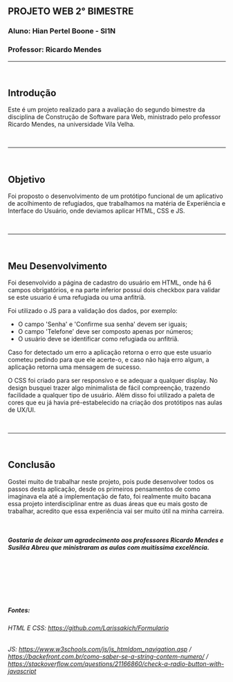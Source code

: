 ## **PROJETO WEB 2° BIMESTRE**
### **Aluno:** Hian Pertel Boone - SI1N
### **Professor:** Ricardo Mendes

---
<br>

## **Introdução**

Este é um projeto realizado para a avaliação do segundo bimestre da disciplina de Construção de Software para Web, ministrado pelo professor Ricardo Mendes, na universidade Vila Velha.

<br>

---
<br>

## **Objetivo**

Foi proposto o desenvolvimento de um protótipo funcional de um aplicativo de acolhimento de refugiados, que trabalhamos na matéria de Experiência e Interface do Usuário, onde deviamos aplicar HTML, CSS e JS.

<br>

---

<br>

## **Meu Desenvolvimento**

Foi desenvolvido a página de cadastro do usuário em HTML, onde há 6 campos obrigatórios, e na parte inferior possui dois checkbox para validar se este usuario é uma refugiada ou uma anfitriã.

Foi utilizado o JS para a validação dos dados, por exemplo:
- O campo 'Senha' e 'Confirme sua senha' devem ser iguais;
- O campo 'Telefone' deve ser composto apenas por números;
- O usuário deve se identificar como refugiada ou anfitriã.

Caso for detectado um erro a aplicação retorna o erro que este usuario cometeu pedindo para que ele acerte-o, e caso não haja erro algum, a aplicação retorna uma mensagem de sucesso.

O CSS foi criado para ser responsivo e se adequar a qualquer display. No design busquei trazer algo minimalista de fácil compreenção, trazendo facilidade a qualquer tipo de usuário. Além disso foi utilizado a paleta de cores que eu já havia pré-estabelecido na criação dos protótipos nas aulas de UX/UI.

<br>

---

<br>

## **Conclusão**

Gostei muito de trabalhar neste projeto, pois pude desenvolver todos os passos desta aplicação, desde os primeiros pensamentos de como imaginava ela até a implementação de fato, foi realmente muito bacana essa projeto interdisciplinar entre as duas áreas que eu mais gosto de trabalhar, acredito que essa experiência vai ser muito útil na minha carreira.

<br>

##### *Gostaria de deixar um agradecimento aos professores Ricardo Mendes e Susiléa Abreu que ministraram as aulas com muitíssima excelência.*

<br>
<br>
<br>
<br>
<br>

##### Fontes:
###### HTML E CSS: https://github.com/Larissakich/Formulario
###### JS: https://www.w3schools.com/js/js_htmldom_navigation.asp / https://backefront.com.br/como-saber-se-a-string-contem-numero/ / https://stackoverflow.com/questions/21166860/check-a-radio-button-with-javascript
